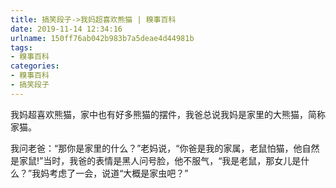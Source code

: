 ```yaml
---
title: 搞笑段子->我妈超喜欢熊猫 | 糗事百科
date: 2019-11-14 12:34:16
urlname: 150ff76ab042b983b7a5deae4d44981b
tags: 
- 糗事百科
categories:
- 糗事百科
- 搞笑段子
---
```

我妈超喜欢熊猫，家中也有好多熊猫的摆件，我爸总说我妈是家里的大熊猫，简称家猫。

我问老爸：“那你是家里的什么？”老妈说，“你爸是我的家属，老鼠怕猫，他自然是家鼠!”当时，我爸的表情是黑人问号脸，他不服气，“我是老鼠，那女儿是什么？”我妈考虑了一会，说道“大概是家虫吧？”


